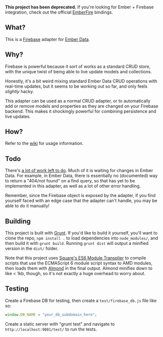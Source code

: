 **This project has been deprecated.** If you're looking for Ember + Firebase integration, check out the official [EmberFire](https://github.com/firebase/emberFire) bindings.

## What? 

This is a [Firebase](https://www.firebase.com/) adapter for [Ember Data](https://github.com/emberjs/data).

## Why?

Firebase is powerful because it sort of works as a standard CRUD store, with the unique twist of being able to live update models and collections.

Honestly, it's a bit weird mixing standard Ember Data CRUD operations with real-time updates, but it seems to be working out so far, and only feels *slightly* hacky. 

This adapter can be used as a normal CRUD adapter, or to automatically add or remove models and properties as they are changed on your Firebase backend. This makes it shockingly powerful for combining persistence and live updates.

## How?

Refer to the [wiki](https://github.com/thomasboyt/ember-firebase-adapter/wiki) for usage information.

## Todo

There's [a lot of work left to do](https://github.com/thomasboyt/ember-firebase-adapter/issues?state=open). Much of it is waiting for changes in Ember Data. For example, in Ember Data, there is essentially no (documented) way to return a "404/not found" on a find query, so that has yet to be implemented in this adapter, as well as a lot of other error handling.

Remember, since the Firebase object is exposed by the adapter, if you find yourself faced with an edge case that the adapter can't handle, you may be able to do it manually!

## Building

This project is built with [Grunt](http://gruntjs.com/). If you'd like to build it yourself, you'll want to clone the repo, `npm install .` to load dependencies into `node_modules/`, and then build it with `grunt build`. Running `grunt dist` will output a minified version in the `dist/` folder.

Note that this project uses [Square's ES6 Module Transplier](https://github.com/square/es6-module-transpiler) to compile scripts that use the ECMAScript 6 module script syntax to AMD modules, then loads them with [Almond](https://github.com/jrburke/almond) in the final output. Almond minifies down to like < 1kb, though, so it's not exactly a huge overhead to worry about.

## Testing

Create a Firebase DB for testing, then create a `test/firebase_db.js` file like so:

```javascript
window.DB_NAME = "your_db_subdomain_here";
```

Create a static server with "grunt test" and navigate to `http://localhost:9001/test/` to run the tests.
